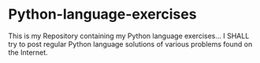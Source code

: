 # Python-language-exercises
This is my Repository containing my Python language exercises... I SHALL try to post regular Python language solutions of various problems found on the Internet.
